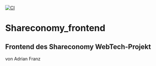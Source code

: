 [![CI](https://github.com/sewism/Shareconomy_frontend/actions/workflows/ci.yml/badge.svg)](https://github.com/sewism/Shareconomy_frontend/actions/workflows/ci.yml)
# Shareconomy_frontend

## Frontend des Shareconomy WebTech-Projekt
von Adrian Franz


